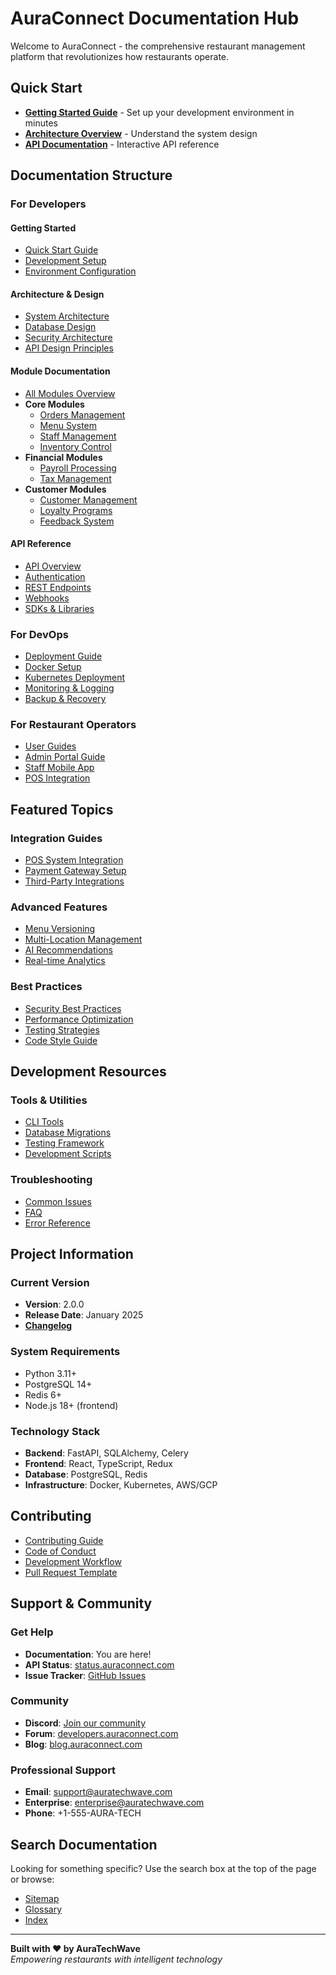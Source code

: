 # AuraConnect Documentation Hub

Welcome to AuraConnect - the comprehensive restaurant management platform that revolutionizes how restaurants operate.

## Quick Start

- **[Getting Started Guide](guides/getting-started.md)** - Set up your development environment in minutes
- **[Architecture Overview](architecture/README.md)** - Understand the system design
- **[API Documentation](api/README.md)** - Interactive API reference

## Documentation Structure

### For Developers

#### Getting Started
- [Quick Start Guide](guides/getting-started.md)
- [Development Setup](development/README.md)
- [Environment Configuration](guides/configuration.md)

#### Architecture & Design
- [System Architecture](architecture/README.md)
- [Database Design](architecture/database.md)
- [Security Architecture](architecture/security.md)
- [API Design Principles](api/design-guide.md)

#### Module Documentation
- [All Modules Overview](modules/README.md)
- **Core Modules**
  - [Orders Management](modules/orders/README.md)
  - [Menu System](modules/menu/README.md)
  - [Staff Management](modules/staff/README.md)
  - [Inventory Control](modules/inventory/README.md)
- **Financial Modules**
  - [Payroll Processing](modules/payroll/README.md)
  - [Tax Management](modules/tax/README.md)
- **Customer Modules**
  - [Customer Management](modules/customers/README.md)
  - [Loyalty Programs](modules/loyalty/README.md)
  - [Feedback System](modules/feedback/README.md)

#### API Reference
- [API Overview](api/README.md)
- [Authentication](api/auth.md)
- [REST Endpoints](api/endpoints.md)
- [Webhooks](api/webhooks.md)
- [SDKs & Libraries](api/sdks.md)

### For DevOps

- [Deployment Guide](deployment/README.md)
- [Docker Setup](deployment/docker.md)
- [Kubernetes Deployment](deployment/kubernetes.md)
- [Monitoring & Logging](deployment/monitoring.md)
- [Backup & Recovery](deployment/backup.md)

### For Restaurant Operators

- [User Guides](guides/users/README.md)
- [Admin Portal Guide](guides/users/admin-portal.md)
- [Staff Mobile App](guides/users/mobile-app.md)
- [POS Integration](guides/users/pos-setup.md)

## Featured Topics

### Integration Guides
- [POS System Integration](modules/pos/README.md)
- [Payment Gateway Setup](guides/integrations/payments.md)
- [Third-Party Integrations](guides/integrations/README.md)

### Advanced Features
- [Menu Versioning](guides/features/menu-versioning-architecture.md)
- [Multi-Location Management](guides/features/multi-location.md)
- [AI Recommendations](modules/ai_recommendations/README.md)
- [Real-time Analytics](modules/analytics/README.md)

### Best Practices
- [Security Best Practices](guides/security.md)
- [Performance Optimization](guides/performance.md)
- [Testing Strategies](guides/testing.md)
- [Code Style Guide](guides/code-style.md)

## Development Resources

### Tools & Utilities
- [CLI Tools](tools/cli.md)
- [Database Migrations](tools/migrations.md)
- [Testing Framework](tools/testing.md)
- [Development Scripts](tools/scripts.md)

### Troubleshooting
- [Common Issues](guides/troubleshooting.md)
- [FAQ](guides/faq.md)
- [Error Reference](guides/errors.md)

## Project Information

### Current Version
- **Version**: 2.0.0
- **Release Date**: January 2025
- **[Changelog](CHANGELOG.md)**

### System Requirements
- Python 3.11+
- PostgreSQL 14+
- Redis 6+
- Node.js 18+ (frontend)

### Technology Stack
- **Backend**: FastAPI, SQLAlchemy, Celery
- **Frontend**: React, TypeScript, Redux
- **Database**: PostgreSQL, Redis
- **Infrastructure**: Docker, Kubernetes, AWS/GCP

## Contributing

- [Contributing Guide](CONTRIBUTING.md)
- [Code of Conduct](CODE_OF_CONDUCT.md)
- [Development Workflow](guides/development-workflow.md)
- [Pull Request Template](.github/pull_request_template.md)

## Support & Community

### Get Help
- **Documentation**: You are here!
- **API Status**: [status.auraconnect.com](https://status.auraconnect.com)
- **Issue Tracker**: [GitHub Issues](https://github.com/AuraTechWave/auraconnectai/issues)

### Community
- **Discord**: [Join our community](https://discord.gg/auraconnect)
- **Forum**: [developers.auraconnect.com](https://developers.auraconnect.com)
- **Blog**: [blog.auraconnect.com](https://blog.auraconnect.com)

### Professional Support
- **Email**: support@auratechwave.com
- **Enterprise**: enterprise@auratechwave.com
- **Phone**: +1-555-AURA-TECH

## Search Documentation

Looking for something specific? Use the search box at the top of the page or browse:

- [Sitemap](sitemap.md)
- [Glossary](glossary.md)
- [Index](full-index.md)

---

**Built with ❤️ by AuraTechWave**  
*Empowering restaurants with intelligent technology*